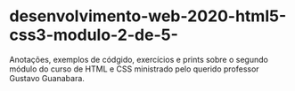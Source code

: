 # desenvolvimento-web-2020-html5-css3-modulo-2-de-5-
 Anotações, exemplos de códgido, exercícios e prints sobre o segundo módulo do curso de HTML e CSS ministrado pelo querido professor Gustavo Guanabara.
